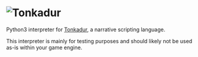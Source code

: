 # ![Tonkadur](https://tonkadur.of.tacticians.online/images/tonkadur_logo_black_as_path.svg)
Python3 interpreter for [Tonkadur](https://tonkadur.of.tacticians.online/),
a narrative scripting language.

This interpreter is mainly for testing purposes and should likely not be used
as-is within your game engine.
